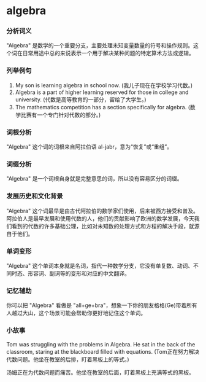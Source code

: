 # algebra

### 分析词义

  

"Algebra" 是数学的一个重要分支，主要处理未知变量数量的符号和操作规则。这个词在日常用途中总的来说表示一个用于解决某种问题的特定算术方法或逻辑。

  

### 列举例句

  

1.  My son is learning algebra in school now. (我儿子现在在学校学习代数。)
2.  Algebra is a part of higher learning reserved for those in college and university. (代数是高等教育的一部分，留给了大学生。)
3.  The mathematics competition has a section specifically for algebra. (数学比赛有一个专门针对代数的部分。)

  

### 词根分析

  

"Algebra" 这个词的词根来自阿拉伯语 al-jabr，意为“恢复”或“重组”。

  

### 词缀分析

  

"Algebra" 是一个词根自身就是完整意思的词，所以没有容易区分的词缀。

  

### 发展历史和文化背景

  

"Algebra" 这个词最早是由古代阿拉伯的数学家们使用，后来被西方接受和普及。阿拉伯人是最早发展和使用代数的人，他们的贡献影响了欧洲的数学发展，今天我们看到的代数的许多基础公理，比如对未知数的处理方式和方程的解决手段，就源自于他们。

  

### 单词变形

  

"Algebra" 这个单词本身就是名词，指代一种数学分支，它没有单复数、动词、不同时态、形容词、副词等的变形和对应的中文翻译。

  

### 记忆辅助

  

你可以把 "Algebra" 看做是 "all+ge+bra"，想象一下你的朋友格格(Ge)带着所有人越过大山，这个场景可能会帮助你更好地记住这个单词。

  

### 小故事

  

Tom was struggling with the problems in Algebra. He sat in the back of the classroom, staring at the blackboard filled with equations. (Tom正在努力解决代数问题。他坐在教室的后排，盯着黑板上的等式。)

  

汤姆正在为代数问题而痛苦。他坐在教室的后面，盯着黑板上充满等式的黑板。
